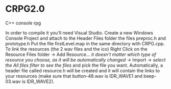 # CRPG2.0
C++ console rpg

In order to compile it you'll need Visual Studio. 
Create a new Windows Console Project and attach to the Header Files folder the files preproc.h and prototype.h
Put the file firstLevel.map in the same directory with CRPG.cpp.
To link the resources (the 2 wav files and the ico) Right Click on the Resource Files folder -> 
Add Resource... *it doesn't matter which type of resource you choose, as it will be automatically changed*
-> Import -> *select the All files filter to see the files* and pick the file you want.
Automatically, a header file called resource.h will be created and it will contain the links to your resources (make sure that button-48.wav is IDR_WAVE1 and beep-03.wav is IDR_WAVE2).
